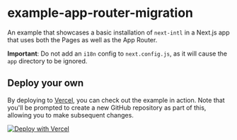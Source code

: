 # example-app-router-migration

An example that showcases a basic installation of `next-intl` in a Next.js app that uses both the Pages as well as the App Router.

**Important**: Do not add an `i18n` config to `next.config.js`, as it will cause the `app` directory to be ignored.

## Deploy your own

By deploying to [Vercel](https://vercel.com), you can check out the example in action. Note that you'll be prompted to create a new GitHub repository as part of this, allowing you to make subsequent changes.

[![Deploy with Vercel](https://vercel.com/button)](https://vercel.com/new/clone?repository-url=https://github.com/amannn/next-intl/tree/main/examples/example-app-router-migration)
